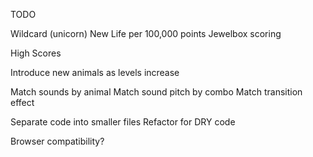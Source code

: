 TODO

Wildcard (unicorn)
New Life per 100,000 points
Jewelbox scoring

High Scores

Introduce new animals as levels increase

Match sounds by animal
Match sound pitch by combo
Match transition effect

Separate code into smaller files
Refactor for DRY code

Browser compatibility?